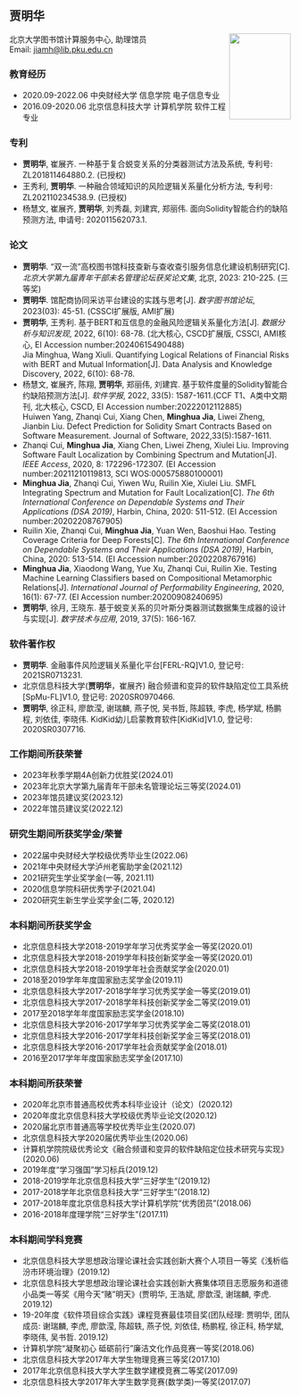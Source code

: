 ## 贾明华  
  
北京大学图书馆计算服务中心, 助理馆员    <img src="https://jmhcufe.github.io/jmh.png" height="154" width="110" align="right">  
Email: jiamh@lib.pku.edu.cn

### 教育经历  
- 2020.09-2022.06 中央财经大学 信息学院 电子信息专业
- 2016.09-2020.06 北京信息科技大学 计算机学院 软件工程专业

### 专利  
- **贾明华**, 崔展齐. 一种基于复合蜕变关系的分类器测试方法及系统, 专利号: ZL201811464880.2. (已授权)
- 王秀利, **贾明华**. 一种融合领域知识的风险逻辑关系量化分析方法, 专利号: ZL202110234538.9. (已授权)
- 杨慧文, 崔展齐, **贾明华**, 刘秀磊, 刘建宾, 郑丽伟. 面向Solidity智能合约的缺陷预测方法, 申请号: 202011562073.1.

### 论文
- **贾明华**. “双一流”高校图书馆科技查新与查收查引服务信息化建设机制研究[C]. *北京大学第九届青年干部未名管理论坛获奖论文集*, 北京, 2023: 210-225. (三等奖)
- **贾明华**. 馆配商协同采访平台建设的实践与思考[J]. *数字图书馆论坛*, 2023(03): 45-51. (CSSCI扩展版, AMI扩展)
- **贾明华**, 王秀利. 基于BERT和互信息的金融风险逻辑关系量化方法[J]. *数据分析与知识发现*, 2022, 6(10): 68-78. (北大核心, CSCD扩展版, CSSCI, AMI核心, EI Accession number:20240615490488)  
  Jia Minghua, Wang Xiuli. Quantifying Logical Relations of Financial Risks with BERT and Mutual Information[J]. Data Analysis and Knowledge Discovery, 2022, 6(10): 68-78.
- 杨慧文, 崔展齐, 陈翔, **贾明华**, 郑丽伟, 刘建宾. 基于软件度量的Solidity智能合约缺陷预测方法[J]. *软件学报*, 2022, 33(5): 1587-1611.(CCF T1、A类中文期刊, 北大核心, CSCD, EI Accession number:20222012112885)  
  Huiwen Yang, Zhanqi Cui, Xiang Chen, **Minghua Jia**, Liwei Zheng, Jianbin Liu. Defect Prediction for Solidity Smart Contracts Based on Software Measurement. Journal of Software, 2022,33(5):1587-1611.
- Zhanqi Cui, **Minghua Jia**, Xiang Chen, Liwei Zheng, Xiulei Liu. Improving Software Fault Localization by Combining Spectrum and Mutation[J]. *IEEE Access*, 2020, 8: 172296-172307. (EI Accession number:20211210119813, SCI WOS:000575880100001)
- **Minghua Jia**, Zhanqi Cui, Yiwen Wu, Ruilin Xie, Xiulei Liu. SMFL Integrating Spectrum and Mutation for Fault Localization[C]. *The 6th International Conference on Dependable Systems and Their Applications (DSA 2019)*, Harbin, China, 2020: 511-512. (EI Accession number:20202208767905)
- Ruilin Xie, Zhanqi Cui, **Minghua Jia**, Yuan Wen, Baoshui Hao. Testing Coverage Criteria for Deep Forests[C]. *The 6th International Conference on Dependable Systems and Their Applications (DSA 2019)*, Harbin, China, 2020: 513-514. (EI Accession number:20202208767916)
- **Minghua Jia**, Xiaodong Wang, Yue Xu, Zhanqi Cui, Ruilin Xie. Testing Machine Learning Classifiers based on Compositional Metamorphic Relations[J]. *International Journal of Performability Engineering*, 2020, 16(1): 67-77. (EI Accession number:20200908240695)
- **贾明华**, 徐月, 王晓东. 基于蜕变关系的贝叶斯分类器测试数据集生成器的设计与实现[J]. *数字技术与应用*, 2019, 37(5): 166-167.

### 软件著作权
- **贾明华**. 金融事件风险逻辑关系量化平台\[FERL-RQ]V1.0, 登记号: 2021SR0713231.
- 北京信息科技大学(**贾明华**，崔展齐) 融合频谱和变异的软件缺陷定位工具系统\[SpMu-FL]V1.0, 登记号: 2020SR0970466.
- **贾明华**, 徐正科, 廖歆滢, 谢瑞麟, 燕子悦, 吴书哲, 陈超轶, 李虎, 杨学斌, 杨鹏程, 刘依佳, 李晓伟. KidKid幼儿启蒙教育软件\[KidKid]V1.0, 登记号: 2020SR0307716.

### 工作期间所获荣誉
- 2023年秋季学期4A创新力优胜奖(2024.01)
- 2023年北京大学第九届青年干部未名管理论坛三等奖(2024.01)
- 2023年馆员建议奖(2023.12)
- 2022年馆员建议奖(2022.12)

### 研究生期间所获奖学金/荣誉
- 2022届中央财经大学校级优秀毕业生(2022.06)
- 2021年中央财经大学泸州老窖助学金(2021.12)
- 2021研究生学业奖学金(一等, 2021.11)
- 2020信息学院科研优秀学子(2021.04)
- 2020研究生新生学业奖学金(二等, 2020.12)

### 本科期间所获奖学金
- 北京信息科技大学2018-2019学年学习优秀奖学金一等奖(2020.01)
- 北京信息科技大学2018-2019学年科技创新奖学金一等奖(2020.01)
- 北京信息科技大学2018-2019学年社会贡献奖学金(2020.01)
- 2018至2019学年年度国家励志奖学金(2019.11)
- 北京信息科技大学2017-2018学年学习优秀奖学金一等奖(2019.01)
- 北京信息科技大学2017-2018学年科技创新奖学金二等奖(2019.01)
- 2017至2018学年年度国家励志奖学金(2018.10)
- 北京信息科技大学2016-2017学年学习优秀奖学金二等奖(2018.01)
- 北京信息科技大学2016-2017学年科技创新奖学金三等奖(2018.01)
- 北京信息科技大学2016-2017学年社会贡献奖学金(2018.01)
- 2016至2017学年年度国家励志奖学金(2017.10)

### 本科期间所获荣誉
- 2020年北京市普通高校优秀本科毕业设计（论文）(2020.12)
- 2020年度北京信息科技大学校级优秀毕业论文(2020.12)
- 2020届北京市普通高等学校优秀毕业生(2020.07)
- 北京信息科技大学2020届优秀毕业生(2020.06)
- 计算机学院院级优秀论文《融合频谱和变异的软件缺陷定位技术研究与实现》(2020.06)
- 2019年度“学习强国”学习标兵(2019.12)
- 2018-2019学年北京信息科技大学“三好学生”(2019.12)
- 2017-2018学年北京信息科技大学“三好学生”(2018.12)
- 2017-2018年度北京信息科技大学计算机学院“优秀团员”(2018.06)
- 2016-2018年度理学院“三好学生”(2017.11)

### 本科期间学科竞赛
- 北京信息科技大学思想政治理论课社会实践创新大赛个人项目一等奖《浅析临汾市环境治理》(2019.12)
- 北京信息科技大学思想政治理论课社会实践创新大赛集体项目志愿服务和道德小品类一等奖《用今天“赌”明天》(贾明华, 王浩斌, 廖歆滢, 谢瑞麟, 李虎. 2019.12)
- 19-20年度《软件项目综合实践》课程竞赛最佳项目奖(团队经理: 贾明华, 团队成员: 谢瑞麟, 李虎, 廖歆滢, 陈超轶, 燕子悦, 刘依佳, 杨鹏程, 徐正科, 杨学斌, 李晓伟, 吴书哲. 2019.12)
- 计算机学院“凝聚初心 砥砺前行”廉洁文化作品竞赛一等奖(2018.06)
- 北京信息科技大学2017年大学生物理竞赛三等奖(2017.10)
- 2017年北京信息科技大学大学生数学建模竞赛二等奖(2017.09)
- 北京信息科技大学2017年大学生数学竞赛(数学类)一等奖(2017.07)
